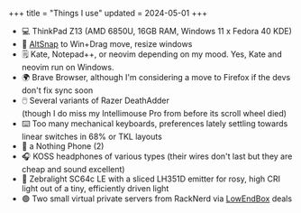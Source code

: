 +++
title = "Things I use"
updated = 2024-05-01
+++

* 💻 ThinkPad Z13 (AMD 6850U, 16GB RAM, Windows 11 x Fedora 40 KDE)
* 🧭 [AltSnap](https://github.com/RamonUnch/AltSnap) to Win+Drag move, resize windows
* 🗒️ Kate, Notepad++, or neovim depending on my mood. Yes, Kate and neovim run on Windows.
* 🌍 Brave Browser, although I'm considering a move to Firefox if the devs don't fix sync soon
* 🖱️ Several variants of Razer DeathAdder  
  (though I do miss my Intellimouse Pro from before its scroll wheel died)
* ⌨️ Too many mechanical keyboards, preferences lately settling towards linear switches in 68% or TKL layouts
* 📱 a Nothing Phone (2)
* 🎧 KOSS headphones of various types (their wires don't last but they are cheap and sound excellent)
* 🔦 Zebralight SC64c LE with a sliced LH351D emitter for rosy, high CRI light out of a tiny, efficiently driven light
* 🟢 Two small virtual private servers from RackNerd via [LowEndBox](https://lowendbox.com) deals